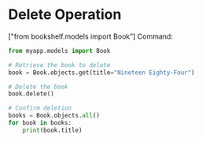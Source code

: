 # Delete Operation
["from bookshelf.models import Book"]
Command:
```python
from myapp.models import Book

# Retrieve the book to delete
book = Book.objects.get(title="Nineteen Eighty-Four")

# Delete the book
book.delete()

# Confirm deletion
books = Book.objects.all()
for book in books:
    print(book.title)
